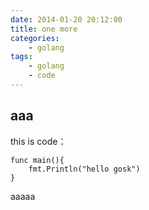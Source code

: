 ```yaml
---
date: 2014-01-20 20:12:00
title: one more
categories:
    - golang
tags:
    - golang
    - code
---
```

aaa
---------
this is code：

    func main(){
    	fmt.Println("hello gosk")
    }

aaaaa
